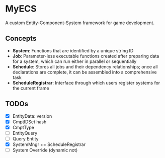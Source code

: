 # MyECS

A custom Entity-Component-System framework for game development.

## Concepts

- **System**: Functions that are identified by a unique string ID
- **Job**: Parameter-less executable functions created after preparing data for a system, which can run either in
  parallel or sequentially
- **Schedule**: Stores all jobs and their dependency relationships; once all declarations are complete, it can be
  assembled into a comprehensive task
- **ScheduleRegistrar**: Interface through which users register systems for the current frame

## TODOs

- [x] EntityData: version
- [x] CmptIDSet hash
- [x] CmptType
- [ ] EntityQuery
- [ ] Query Entity
- [x] SystemMngr += ScheduleRegistrar
- [ ] System Override (dynamic not)